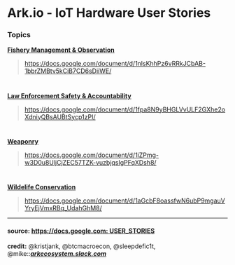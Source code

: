 # Ark.io - IoT Hardware User Stories


### Topics

[**Fishery Management & Observation**](https://docs.google.com/document/d/1nlsKhhPz6vRRkJCbAB-1bbrZMBtv5kCiB7CD6sDiiWE/)  
  > https://docs.google.com/document/d/1nlsKhhPz6vRRkJCbAB-1bbrZMBtv5kCiB7CD6sDiiWE/

#

[**Law Enforcement Safety & Accountability**](https://docs.google.com/document/d/1fpa8N9yBHGLVvULF2GXhe2oXdniyQBsAUBtSycp1zPI/)  
  > https://docs.google.com/document/d/1fpa8N9yBHGLVvULF2GXhe2oXdniyQBsAUBtSycp1zPI/

#

[**Weaponry**](https://docs.google.com/document/d/1iZPmg-w3D0u8UljCjZEC57TZK-vuzbjqsIgPFqXDsh8/)  
  > https://docs.google.com/document/d/1iZPmg-w3D0u8UljCjZEC57TZK-vuzbjqsIgPFqXDsh8/

#

[**Wildelife Conservation**](https://docs.google.com/document/d/1aGcbF8oassfwN6ubP9mgauVYryEjVmxRBq_UdahGhM8/)  
  > https://docs.google.com/document/d/1aGcbF8oassfwN6ubP9mgauVYryEjVmxRBq_UdahGhM8/

-----

#### source: [https://docs.google.com: USER_STORIES](https://docs.google.com/document/d/1UR6di-8lfNH_5_uEERbxYsmunS45yMQBLxg1A-pQP5o/)

**credit:** @kristjank, @btcmacroecon, @sleepdefic1t, @mike::[***arkecosystem.slack.com***](https://arkecosystem.slack.com)
